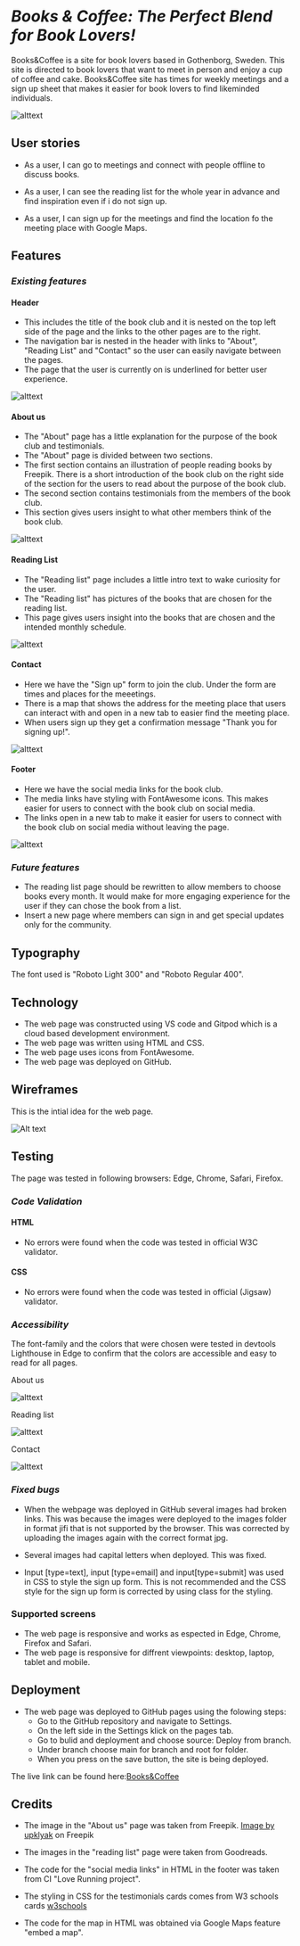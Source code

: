 # *Books & Coffee: The Perfect Blend for Book Lovers!*

Books&Coffee is a site for book lovers based in Gothenborg, Sweden. This site is directed to book lovers that want to meet in person and enjoy a cup of coffee and cake. Books&Coffee site has times for weekly meetings and a sign up sheet that makes it easier for book lovers to find likeminded individuals.

![alttext](doc/img/amiresonsive.png)

## **User stories** ##

* As a user, I can go to meetings and connect with people offline to discuss books.

* As a user, I can see the reading list for the whole year in advance and find inspiration even if i do not sign up. 

* As a user, I can sign up for the meetings and find the location fo the meeting place with Google Maps. 

## **Features** ##

### *Existing features* ###

#### **Header** ####

 * This includes the title of the book club and it is nested on the top left side of the page and the links to the other pages are to the right. 
 * The navigation bar is nested in the header with links to "About", "Reading List" and "Contact" so the user can easily navigate between the pages.
 * The page that the user is currently on is underlined for better user experience.

 ![alttext](doc/img/header.png)

 
 #### **About us** ####

 * The "About" page has a little explanation for the purpose of the book club and testimonials.
 * The "About" page is divided between two sections.
 * The first section contains an illustration of people reading books by Freepik. There is a short    introduction of the book club on the right side of the section for the users to read about the purpose of the book club.
 * The second section contains testimonials from the members of the book club.
 * This section gives users insight to what other members think of the book club. 

 ![alttext](doc/img/aboutus.png)


 ####  **Reading List** ####

 * The "Reading list" page includes a little intro text to wake curiosity for the user. 
 * The "Reading list" has pictures of the books that are chosen for the reading list.
 * This page gives users insight into the books that are chosen and the intended monthly schedule.

 ![alttext](doc/img/readinglist.png)


 #### **Contact** ####

 * Here we have the "Sign up" form to join the club. Under the form are times and places for the meeetings.
 * There is a map that shows the address for the meeting place that users can interact with and open in a new tab to easier find the meeting place. 
 * When users sign up they get a confirmation message "Thank you for signing up!". 

 ![alttext](doc/img/contact.png)


 #### **Footer** ####

 * Here we have the social media links for the book club. 
 * The media links have styling with FontAwesome icons. This makes easier for users to connect with the book club on social media. 
 * The links open in a new tab to make it easier for users to connect with the book club on social media without leaving the page. 

 ![alttext](doc/img/footer.png)

 
 ### *Future features* ###
 * The reading list page should be rewritten to allow members to choose books every month. It would make for more engaging experience for the user if they can chose the book from a list.
 * Insert a new page where members can sign in and get special updates only for the community.


 ## **Typography** ##
 The font used is "Roboto Light 300" and "Roboto Regular 400".

 
 ## **Technology** ##
 * The web page was constructed using VS code and Gitpod which is a cloud based development environment.
 * The web page was written using HTML and CSS. 
 * The web page uses icons from FontAwesome.
 * The web page was deployed on GitHub.

 ## **Wireframes** ##

 This is the intial idea for the web page.

![Alt text](doc/img/bookclub-project-books-coffee.png)


## **Testing** ##

The page was tested in following browsers: Edge, Chrome, Safari, Firefox. 

### *Code Validation* ####

#### HTML

* No errors were found when the code was tested in official W3C validator.

#### CSS

* No errors were found when the code was tested in official (Jigsaw) validator.

### *Accessibility* ###

The font-family and the colors that were chosen were tested in devtools Lighthouse in Edge to confirm that the colors are accessible and easy to read for all pages. 

About us

![alttext](doc/img/aboutuslighthouse.png)


Reading list

![alttext](doc/img/readinglistlighthouse.png)


Contact

![alttext](doc/img/contactlighthouse.png)


### *Fixed bugs* ###

*  When the webpage was deployed in GitHub several images had broken links. This was because the images were deployed to the images folder in format jifi that is not supported by the browser. This was corrected by uploading the images again with the correct format jpg.

* Several images had capital letters when deployed. This was fixed.

* Input [type=text], input [type=email] and input[type=submit] was used in CSS to style the sign up    form. This is not recommended and the CSS style for the sign up form is corrected by using class for the styling.

### **Supported screens** ###

* The web page is responsive and works as espected in Edge, Chrome, Firefox and Safari. 
* The web page is responsive for diffrent viewpoints: desktop, laptop, tablet and mobile.

## **Deployment** ##

* The web page was deployed to GitHub pages using the folowing steps:
    - Go to the GitHub repository and navigate to Settings.
    - On the left side in the Settings klick on the pages tab.
    - Go to bulid and deployment and choose source: Deploy from branch.
    - Under branch choose main for branch and root for folder. 
    - When you press on the save button, the site is being deployed.

The live link can be found here:<a href="https://jasminabihel.github.io/books-and-coffee/index.html.">Books&Coffee</a>

## **Credits** ##
* The image in the "About us" page was taken from Freepik. 
 <a href="https://www.freepik.com/free-vector/book-club-concept-with-people-read-books_29222683.htm#query=book%20illustration%20with%20people&position=4&from_view=search&track=ais">Image by upklyak</a> on Freepik

* The images in the "reading list" page were taken from Goodreads.

* The code for the "social media links" in HTML in the footer was taken from CI "Love Running project".

* The styling in CSS for the testimonials cards comes from W3 schools cards <a href="https://www.w3schools.com/w3css/w3css_cards.asp">w3schools</a>

* The code for the map in HTML was obtained via Google Maps feature "embed a map".
